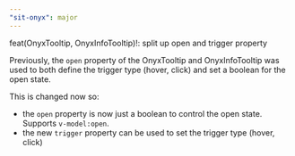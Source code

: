 ```yaml
---
"sit-onyx": major
---
```


feat(OnyxTooltip, OnyxInfoTooltip)!: split up open and trigger property

Previously, the `open` property of the OnyxTooltip and OnyxInfoTooltip was used to both define the trigger type (hover, click) and set a boolean for the open state.

This is changed now so:

- the `open` property is now just a boolean to control the open state. Supports `v-model:open`.
- the new `trigger` property can be used to set the trigger type (hover, click)
